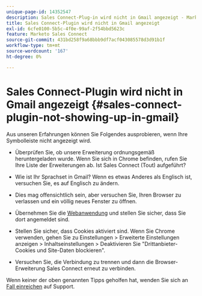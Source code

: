 ```yaml
---
unique-page-id: 14352547
description: Sales Connect-Plug-in wird nicht in Gmail angezeigt - Marketo Docs - Produktdokumentation
title: Sales Connect-Plugin wird nicht in Gmail angezeigt
exl-id: 6cfe0100-5b5c-4f0e-99af-2f54bbd5623c
feature: Marketo Sales Connect
source-git-commit: 431bd258f9a68bbb9df7acf043085578d3d91b1f
workflow-type: tm+mt
source-wordcount: '167'
ht-degree: 0%

---
```


# Sales Connect-Plugin wird nicht in Gmail angezeigt {#sales-connect-plugin-not-showing-up-in-gmail}

Aus unseren Erfahrungen können Sie Folgendes ausprobieren, wenn Ihre Symbolleiste nicht angezeigt wird.

- Überprüfen Sie, ob unsere Erweiterung ordnungsgemäß heruntergeladen wurde. Wenn Sie sich in Chrome befinden, rufen Sie Ihre Liste der Erweiterungen ab. Ist Sales Connect (Tout) aufgeführt?

- Wie ist Ihr Sprachset in Gmail? Wenn es etwas Anderes als Englisch ist, versuchen Sie, es auf Englisch zu ändern.

- Dies mag offensichtlich sein, aber versuchen Sie, Ihren Browser zu verlassen und ein völlig neues Fenster zu öffnen.

- Übernehmen Sie die [Webanwendung](https://toutapp.com/login) und stellen Sie sicher, dass Sie dort angemeldet sind.

- Stellen Sie sicher, dass Cookies aktiviert sind. Wenn Sie Chrome verwenden, gehen Sie zu Einstellungen > Erweiterte Einstellungen anzeigen > Inhaltseinstellungen > Deaktivieren Sie &quot;Drittanbieter-Cookies und Site-Daten blockieren&quot;.

- Versuchen Sie, die Verbindung zu trennen und dann die Browser-Erweiterung Sales Connect erneut zu verbinden.

Wenn keiner der oben genannten Tipps geholfen hat, wenden Sie sich an [Fall einreichen](https://nation.marketo.com/community/support_solutions) auf Support.
